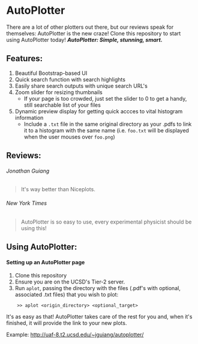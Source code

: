 # AutoPlotter
There are a lot of other plotters out there, but our reviews speak for themselves: AutoPlotter is the new craze! Clone this repository to start using AutoPlotter today! **_AutoPlotter: Simple, stunning, smart._**

## Features:
1. Beautiful Bootstrap-based UI
2. Quick search function with search highlights
3. Easily share search outputs with unique search URL's
4. Zoom slider for resizing thumbnails
    * If your page is too crowded, just set the slider to 0 to get a handy, still searchable list of your files
5. Dynamic preview display for getting quick accces to vital histogram information
    * Include a `.txt` file in the same original directory as your .pdfs to link it to a histogram with the same name (i.e. `foo.txt` will be displayed when the user mouses over `foo.png`)

## Reviews:
###### Jonathan Guiang
> It's way better than Niceplots.

###### New York Times
> AutoPlotter is so easy to use, every experimental physicist should be using this!

## Using AutoPlotter:
#### Setting up an AutoPlotter page
1. Clone this repository
2. Ensure you are on the UCSD's Tier-2 server. 
3. Run `aplot`, passing the directory with the files (.pdf's with optional, associated .txt files) that you wish to plot:
```
    >> aplot <origin_directory> <optional_target>
```
It's as easy as that! AutoPlotter takes care of the rest for you and, when it's finished, it will provide the link to your new plots.

Example: 
http://uaf-8.t2.ucsd.edu/~jguiang/autoplotter/
